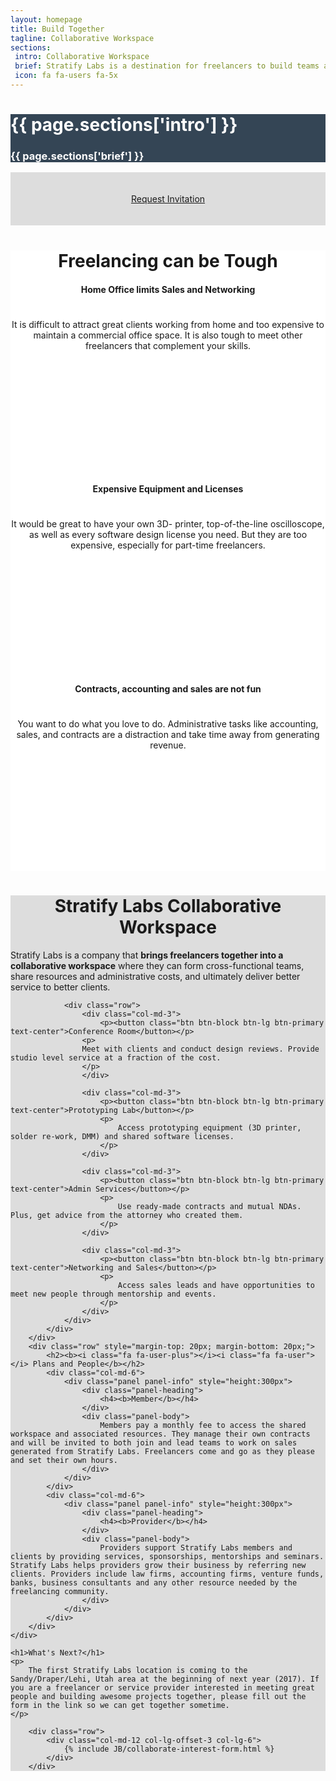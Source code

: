 ```yaml
---
layout: homepage
title: Build Together
tagline: Collaborative Workspace
sections:
 intro: Collaborative Workspace
 brief: Stratify Labs is a destination for freelancers to build teams and amazing products
 icon: fa fa-users fa-5x
---
```


<div style="background: #344555; color: #fff;">
<div class="container">
<div class="row header_row">
		<div class="col-md-3 text-center">
			<h2><i class="{{ page.sections['icon'] }}"></i></h2>
		</div>
		<div class="col-md-9">
			<h1><b>{{ page.sections['intro'] }}</b></h1>
			<h3>{{ page.sections['brief'] }}</h3>
		</div>
	</div>
</div>
</div>

<div style="background: #ddd;">
	<div class="container" style="padding-top: 20px; padding-bottom: 20px;">
		<p>
			<center>
				<a class="btn btn-lg btn-success" href="{{ BASE_PATH }}/collaborate-interest-form/">Request Invitation</a>
			</center>
		</p>
	</div>
</div>

<div style="background: #fff;">
	<div class="container">
		<center><h1>Freelancing can be Tough</h1></center>
		<div class="row" style="margin-top: 20px; margin-bottom: 20px; text-align: center">
			<div class="col-md-4">
				<div class="panel panel-default" style="height:300px">
				<div class="panel-body">
					<h4><b>Home Office limits Sales and Networking</b></h4>
					<h1><b><i class="fa fa-remove"></i></b></h1>
					<p>It is difficult to attract great clients working from home and too expensive to maintain a commercial office space. It is also tough to meet other freelancers that complement your skills.</p>
				</div>
				</div>
			</div>
			<div class="col-md-4">
				<div class="panel panel-default" style="height:300px">
				<div class="panel-body">
					<h4><b>Expensive Equipment and Licenses</b></h4>
					<h1><b><i class="fa fa-remove"></i></b></h1>
					<p>It would be great to have your own 3D- printer, top-of-the-line oscilloscope, as well as every software design license you need. But they are too expensive, especially for part-time freelancers.</p>
				</div>
				</div>
			</div>
			<div class="col-md-4">
				<div class="panel panel-default" style="height:300px">
				<div class="panel-body">
					<h4><b>Contracts, accounting and sales are not fun</b></h4>
					<h1><b><i class="fa fa-remove"></i></b></h1>
					<p>You want to do what you love to do. Administrative tasks like accounting, sales, and contracts are a distraction and take time away from generating revenue.</p>
				</div>
				</div>
			</div>
		</div>
	</div>
</div>



<div style="background: #ddd;">
	<div class="container">
		<div class="row" style="margin-top: 20px; margin-bottom: 20px;">
			<div class="col-md-12">
				<center><h1><b><i class="fa fa-wrench"></i> Stratify Labs Collaborative Workspace</b></h1></center>
				<p>
				Stratify Labs is a company that <b>brings freelancers together into a collaborative workspace</b> where they can form cross-functional teams, share resources and administrative costs, and ultimately deliver better service to better clients.
				</p>


				<div class="row">
					<div class="col-md-3">
						<p><button class="btn btn-block btn-lg btn-primary text-center">Conference Room</button></p>
					<p>
					Meet with clients and conduct design reviews. Provide studio level service at a fraction of the cost.
					</p>
					</div>

					<div class="col-md-3">
						<p><button class="btn btn-block btn-lg btn-primary text-center">Prototyping Lab</button></p>
						<p>
							Access prototyping equipment (3D printer, solder re-work, DMM) and shared software licenses.
						</p>
					</div>

					<div class="col-md-3">
						<p><button class="btn btn-block btn-lg btn-primary text-center">Admin Services</button></p>
						<p>
							Use ready-made contracts and mutual NDAs. Plus, get advice from the attorney who created them.
						</p>
					</div>

					<div class="col-md-3">
						<p><button class="btn btn-block btn-lg btn-primary text-center">Networking and Sales</button></p>
						<p>
							Access sales leads and have opportunities to meet new people through mentorship and events.
						</p>
					</div>
				</div>
			</div>
		</div>
		<div class="row" style="margin-top: 20px; margin-bottom: 20px;">
			<h2><b><i class="fa fa-user-plus"></i><i class="fa fa-user"></i> Plans and People</b></h2>
			<div class="col-md-6">
				<div class="panel panel-info" style="height:300px">
					<div class="panel-heading">
						<h4><b>Member</b></h4>
					</div>
					<div class="panel-body">
						Members pay a monthly fee to access the shared workspace and associated resources. They manage their own contracts and will be invited to both join and lead teams to work on sales generated from Stratify Labs. Freelancers come and go as they please and set their own hours.
					</div>
				</div>
			</div>
			<div class="col-md-6">
				<div class="panel panel-info" style="height:300px">
					<div class="panel-heading">
						<h4><b>Provider</b></h4>
					</div>
					<div class="panel-body">
						Providers support Stratify Labs members and clients by providing services, sponsorships, mentorships and seminars. Stratify Labs helps providers grow their business by referring new clients. Providers include law firms, accounting firms, venture funds, banks, business consultants and any other resource needed by the freelancing community.
					</div>
				</div>
			</div>
		</div>
	</div>
</div>

<div class="container">

	<h1>What's Next?</h1>
	<p>
		The first Stratify Labs location is coming to the Sandy/Draper/Lehi, Utah area at the beginning of next year (2017). If you are a freelancer or service provider interested in meeting great people and building awesome projects together, please fill out the form in the link so we can get together sometime.
	</p>

<!-- 	<p>
		<center>
			<a class="btn btn-lg btn-success" href="https://goo.gl/forms/VnVBA4hD4JaxN8PD3" target="_blank">Interest Form</a>
		</center>
	</p> -->
		<div class="row">
			<div class="col-md-12 col-lg-offset-3 col-lg-6">
				{% include JB/collaborate-interest-form.html %}
			</div>
		</div>

</div>
